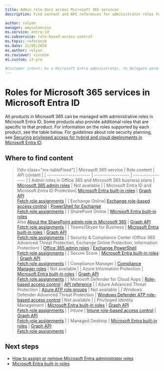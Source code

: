 ```yaml
---
title: Admin role docs across Microsoft 365 services
description: Find content and API references for administrator roles for Microsoft 365 services in Microsoft Entra ID

author: rolyon
manager: amycolannino
ms.service: entra-id
ms.subservice: role-based-access-control
ms.topic: reference
ms.date: 11/05/2020
ms.author: rolyon
ms.reviewer: vincesm
ms.custom: it-pro

#Customer intent: As a Microsoft Entra administrator, to delegate permissions across Microsoft 365 services quickly and accurately I want to know where the content is for admin roles.
---
```


# Roles for Microsoft 365 services in Microsoft Entra ID

All products in Microsoft 365 can be managed with administrative roles in Microsoft Entra ID. Some products also provide additional roles that are specific to that product. For information on the roles supported by each product, see the table below. For guidelines about role security planning, see [Securing privileged access for hybrid and cloud deployments in Microsoft Entra ID](security-planning.md).

## Where to find content

> [!div class="mx-tableFixed"]
> | Microsoft 365 service | Role content | API content |
> | ---------------------- | ------------------ | ----------------- |
> | Admin roles in Office 365 and Microsoft 365 business plans | [Microsoft 365 admin roles](/microsoft-365/admin/add-users/about-admin-roles) | Not available |
> | Microsoft Entra ID and Microsoft Entra ID Protection| [Microsoft Entra built-in roles](permissions-reference.md) | [Graph API](/graph/api/overview)<br>[Fetch role assignments](/graph/api/directoryrole-list) |
> | Exchange Online| [Exchange role-based access control](/exchange/understanding-role-based-access-control-exchange-2013-help) |  [PowerShell for Exchange](/powershell/module/exchange/add-managementroleentry)<br>[Fetch role assignments](/powershell/module/exchange/get-rolegroup) |
> | SharePoint Online | [Microsoft Entra built-in roles](permissions-reference.md)<br>Also [About the SharePoint admin role in Microsoft 365](/sharepoint/sharepoint-admin-role) | [Graph API](/graph/api/overview)<br>[Fetch role assignments](/graph/api/directoryrole-list) |
> | Teams/Skype for Business | [Microsoft Entra built-in roles](permissions-reference.md) | [Graph API](/graph/api/overview)<br>[Fetch role assignments](/graph/api/directoryrole-list) |
> | Security & Compliance Center (Office 365 Advanced Threat Protection, Exchange Online Protection, Information Protection) | [Office 365 admin roles](/microsoft-365/security/office-365-security/scc-permissions) | [Exchange PowerShell](/powershell/module/exchange/add-managementroleentry)<br>[Fetch role assignments](/powershell/module/exchange/get-rolegroup) |
> | Secure Score | [Microsoft Entra built-in roles](permissions-reference.md) | [Graph API](/graph/api/overview)<br>[Fetch role assignments](/graph/api/directoryrole-list) |
> | Compliance Manager | [Compliance Manager roles](/purview/compliance-manager#permissions-and-role-based-access-control) | Not available |
> | Azure Information Protection | [Microsoft Entra built-in roles](permissions-reference.md) | [Graph API](/graph/api/overview)<br>[Fetch role assignments](/graph/api/directoryrole-list) |
> | Microsoft Defender for Cloud Apps | [Role-based access control](/defender-cloud-apps/manage-admins) | [API reference](/defender-cloud-apps/api-authentication)  |
> | Azure Advanced Threat Protection | [Azure ATP role groups](/defender-for-identity/role-groups) | Not available |
> | Windows Defender Advanced Threat Protection | [Windows Defender ATP role-based access control](/microsoft-365/security/defender-endpoint/rbac) | Not available |
> | Privileged Identity Management | [Microsoft Entra built-in roles](permissions-reference.md) | [Graph API](/graph/api/overview)<br>[Fetch role assignments](/graph/api/directoryrole-list) |
> | Intune | [Intune role-based access control](/mem/intune/fundamentals/role-based-access-control) | [Graph API](/graph/api/resources/intune-rbac-conceptual?view=graph-rest-beta&preserve-view=true)<br>[Fetch role assignments](/graph/api/intune-rbac-roledefinition-list?view=graph-rest-beta&preserve-view=true) |
> | Managed Desktop | [Microsoft Entra built-in roles](permissions-reference.md) | [Graph API](/graph/api/overview)<br>[Fetch role assignments](/graph/api/directoryrole-list) |

## Next steps

* [How to assign or remove Microsoft Entra administrator roles](manage-roles-portal.yml)
* [Microsoft Entra built-in roles](permissions-reference.md)

